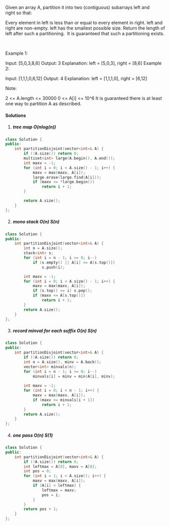 Given an array A, partition it into two (contiguous) subarrays left and right so that:

Every element in left is less than or equal to every element in right.
left and right are non-empty.
left has the smallest possible size.
Return the length of left after such a partitioning.  It is guaranteed that such a partitioning exists.

 

Example 1:

Input: [5,0,3,8,6]
Output: 3
Explanation: left = [5,0,3], right = [8,6]
Example 2:

Input: [1,1,1,0,6,12]
Output: 4
Explanation: left = [1,1,1,0], right = [6,12]
 

Note:

2 <= A.length <= 30000
0 <= A[i] <= 10^6
It is guaranteed there is at least one way to partition A as described.

#### Solutions

1. ##### tree map O(nlog(n))

```c++
class Solution {
public:
    int partitionDisjoint(vector<int>& A) {
        if (!A.size()) return 0;
        multiset<int> large(A.begin(), A.end());
        int maxv = -1;
        for (int i = 0; i < A.size() - 1; i++) {
            maxv = max(maxv, A[i]);
            large.erase(large.find(A[i]));
            if (maxv <= *large.begin())
                return i + 1;
        }

        return A.size();
    }
};
```

2. ##### mono stack O(n) S(n)

```c++
class Solution {
public:
    int partitionDisjoint(vector<int>& A) {
        int n = A.size();
        stack<int> s;
        for (int i = n - 1; i >= 0; i--)
            if (s.empty() || A[i] <= A[s.top()])
                s.push(i);

        int maxv = -1;
        for (int i = 0; i < A.size() - 1; i++) {
            maxv = max(maxv, A[i]);
            if (s.top() == i) s.pop();
            if (maxv <= A[s.top()])
                return i + 1;
        }
        return A.size();
    }
};
```

3. ##### record minval for each suffix O(n) S(n)

```c++
class Solution {
public:
    int partitionDisjoint(vector<int>& A) {
        if (!A.size()) return 0;
        int n = A.size(), minv = A.back();
        vector<int> minvals(n);
        for (int i = n - 1; i >= 0; i--)
            minvals[i] = minv = min(A[i], minv);
        
        int maxv = -1;
        for (int i = 0; i < n - 1; i++) {
            maxv = max(maxv, A[i]);
            if (maxv <= minvals[i + 1])
                return i + 1;
        }
        return A.size();
    }
};
```

4. ##### one pass O(n) S(1)

```c++
class Solution {
public:
    int partitionDisjoint(vector<int>& A) {
        if (!A.size()) return 0;
        int leftmax = A[0], maxv = A[0];
        int pos = 0;
        for (int i = 1; i < A.size(); i++) {
            maxv = max(maxv, A[i]);
            if (A[i] < leftmax) {
                leftmax = maxv;
                pos = i;
            }
        }
        return pos + 1;
    }
};
```